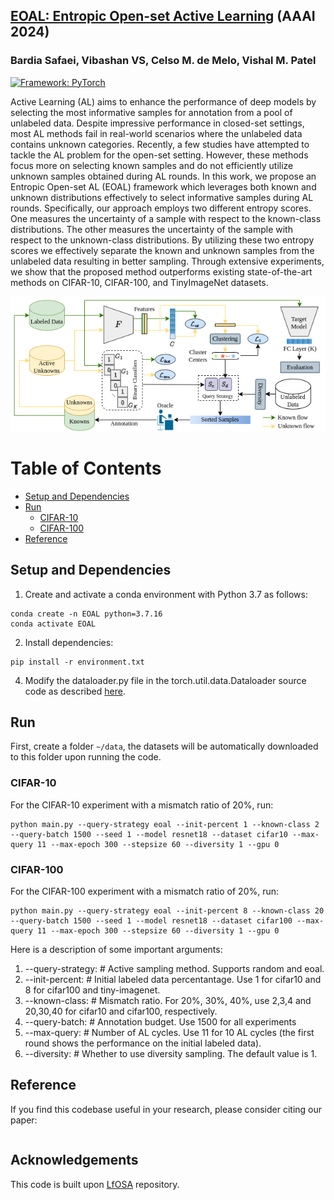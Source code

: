 ## [EOAL: Entropic Open-set Active Learning](https://github.com/bardisafa/EOAL/) (AAAI 2024)
### Bardia Safaei, Vibashan VS, Celso M. de Melo, Vishal M. Patel
[![Framework: PyTorch](https://img.shields.io/badge/Framework-PyTorch-orange.svg)](https://pytorch.org/)

Active Learning (AL) aims to enhance the performance of deep models by selecting the most informative samples for annotation from a pool of unlabeled data. Despite impressive performance in closed-set settings, most AL methods fail in real-world scenarios where the unlabeled data contains unknown categories. Recently, a few studies have attempted to tackle the AL problem for the open-set setting. However, these methods focus more on selecting known samples and do not efficiently utilize unknown samples obtained during AL rounds. In this work, we propose an Entropic Open-set AL (EOAL) framework which leverages both known and unknown distributions effectively to select informative samples during AL rounds. Specifically, our approach employs two different entropy scores. One measures the uncertainty of a sample with respect to the known-class distributions. The other measures the uncertainty of the sample with respect to the unknown-class distributions. By utilizing these two entropy scores we effectively separate the known and unknown samples from the unlabeled data resulting in better sampling. Through extensive experiments, we show that the proposed method outperforms existing state-of-the-art methods on CIFAR-10, CIFAR-100, and TinyImageNet datasets.

![framework](figures/framework.png)

Table of Contents
=================

   * [Setup and Dependencies](#setup-and-dependencies)
   * [Run](#run)
      * [CIFAR-10](#cifar-10)
      * [CIFAR-100](#cifar-100)
   * [Reference](#reference)

## Setup and Dependencies

1. Create and activate a conda environment with Python 3.7 as follows: 
```
conda create -n EOAL python=3.7.16
conda activate EOAL
```
2. Install dependencies: 
```
pip install -r environment.txt
``` 
4. Modify the dataloader.py file in the torch.util.data.Dataloader source code as described [here](https://github.com/ningkp/LfOSA/issues/4).
   
## Run 
First, create a folder `~/data`, the datasets will be automatically downloaded to this folder upon running the code.
### CIFAR-10
For the CIFAR-10 experiment with a mismatch ratio of 20%, run:

```
python main.py --query-strategy eoal --init-percent 1 --known-class 2 --query-batch 1500 --seed 1 --model resnet18 --dataset cifar10 --max-query 11 --max-epoch 300 --stepsize 60 --diversity 1 --gpu 0
```

### CIFAR-100

For the CIFAR-100 experiment with a mismatch ratio of 20%, run:

```
python main.py --query-strategy eoal --init-percent 8 --known-class 20 --query-batch 1500 --seed 1 --model resnet18 --dataset cifar100 --max-query 11 --max-epoch 300 --stepsize 60 --diversity 1 --gpu 0
```

Here is a description of some important arguments:
1. --query-strategy: # Active sampling method. Supports random and eoal.
2. --init-percent: # Initial labeled data percentantage. Use 1 for cifar10 and 8 for cifar100 and tiny-imagenet.
3. --known-class: # Mismatch ratio. For 20%, 30%, 40%, use 2,3,4 and 20,30,40 for cifar10 and cifar100, respectively.
4. --query-batch: # Annotation budget. Use 1500 for all experiments
5. --max-query: # Number of AL cycles. Use 11 for 10 AL cycles (the first round shows the performance on the initial labeled data).
6. --diversity: # Whether to use diversity sampling. The default value is 1.
## Reference

If you find this codebase useful in your research, please consider citing our paper:
```

```

## Acknowledgements

This code is built upon [LfOSA](https://github.com/ningkp/LfOSA) repository.
